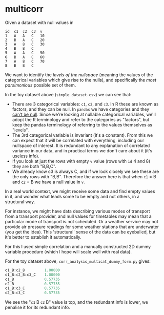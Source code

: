 # multicorr

Given a dataset with null values in

```tsv
id	c1	c2	c3	v
1	A	A	C	10
2	B	A	C	20
3	A	B	C	30
4	B	B	C	
5	A	A	C	50
6	B	A	C	60
7	A	B	C	70
8	B	B	C	
```

We want to identify the _levels of the nullspace_ (meaning the values of the categorical variables
which give rise to the nulls), and specifically the _most parsimonious_ possible set of them.

In the toy dataset above (`simple_dataset.csv`) we can see that:

- There are 3 categorical variables: `c1`, `c2`, and `c3`. In R these are known as factors, and they
  can be null. In `pandas` we have categories and they
  [can't be null](https://pandas.pydata.org/pandas-docs/stable/user_guide/categorical.html#differences-to-r-s-factor).
  Since we're looking at nullable categorical variables, we'll adopt the R terminology and refer to the categories as "factors",
  but keep the pandas terminology of referring to the values themselves as "levels".
- The 3rd categorical variable is invariant (it's a constant). From this we can expect that it will be correlated with
  everything, including our nullspace of interest. It is redundant to any explanation
  of correlated variance in our data, and in practical terms we don't care about it (it's useless info).
- If you look at just the rows with empty `v` value (rows with `id` 4 and 8) they are both "B,B,C".
- We already know c3 is always C, and if we look closely we see these are the only rows with "B,B".
  Therefore the answer here is that when `c1` = B and `c2` = B we have a null value in `v`.

In a real world context, we might receive some data and find empty values in it, and wonder what
leads some to be empty and not others, in a structural way.

For instance, we might have data describing various modes of transport from a transport provider,
and null values for timetables may mean that a particular mode of transport is not scheduled.
Or a weather service may not provide air pressure readings for some weather stations that are
underwater (you get the idea). This 'structural' sense of the data can be eyeballed, but it's better
to establish it automatically.

For this I used simple correlation and a manually constructed 2D dummy variable procedure (which I
hope will scale well with real data).

For the toy dataset above, `corr_analysis_multicat_dummy_form.py` gives:

```py
c1_B:c2_B         1.00000
c1_B:c2_B:c3_C    1.00000
c1_B              0.57735
c2_B              0.57735
c1_B:c3_C         0.57735
c2_B:c3_C         0.57735
```

We see the "`c1` B `c2` B" value is top, and the redundant info is lower, we penalise it for its
redundant info.
